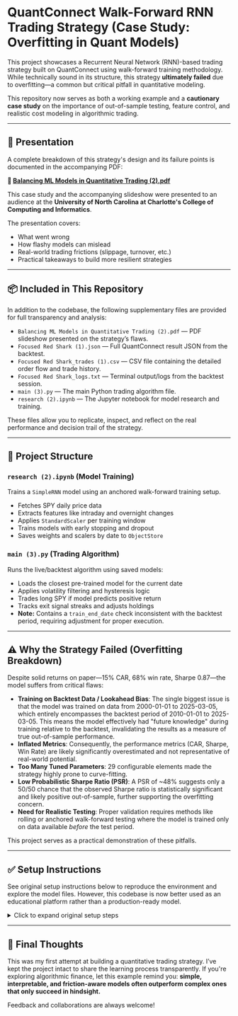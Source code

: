 # QuantConnect Walk-Forward RNN Trading Strategy (Case Study: Overfitting in Quant Models)

This project showcases a Recurrent Neural Network (RNN)-based trading strategy built on QuantConnect using walk-forward training methodology. While technically sound in its structure, this strategy **ultimately failed** due to overfitting—a common but critical pitfall in quantitative modeling.

This repository now serves as both a working example and a **cautionary case study** on the importance of out-of-sample testing, feature control, and realistic cost modeling in algorithmic trading.

---

## 🧠 Presentation

A complete breakdown of this strategy's design and its failure points is documented in the accompanying PDF:

**📎 [Balancing ML Models in Quantitative Trading (2).pdf](./Balancing%20ML%20Models%20in%20Quantitative%20Trading%20(2).pdf)**

This case study and the accompanying slideshow were presented to an audience at the **University of North Carolina at Charlotte's College of Computing and Informatics**.

The presentation covers:
- What went wrong
- How flashy models can mislead
- Real-world trading frictions (slippage, turnover, etc.)
- Practical takeaways to build more resilient strategies

---

## 📦 Included in This Repository

In addition to the codebase, the following supplementary files are provided for full transparency and analysis:

- `Balancing ML Models in Quantitative Trading (2).pdf` — PDF slideshow presented on the strategy’s flaws.
- `Focused Red Shark (1).json` — Full QuantConnect result JSON from the backtest.
- `Focused Red Shark_trades (1).csv` — CSV file containing the detailed order flow and trade history.
- `Focused Red Shark_logs.txt` — Terminal output/logs from the backtest session.
- `main (3).py` — The main Python trading algorithm file.
- `research (2).ipynb` — The Jupyter notebook for model research and training.

These files allow you to replicate, inspect, and reflect on the real performance and decision trail of the strategy.

---

## 📂 Project Structure

### `research (2).ipynb` (Model Training)

Trains a `SimpleRNN` model using an anchored walk-forward training setup.
- Fetches SPY daily price data
- Extracts features like intraday and overnight changes
- Applies `StandardScaler` per training window
- Trains models with early stopping and dropout
- Saves weights and scalers by date to `ObjectStore`

### `main (3).py` (Trading Algorithm)

Runs the live/backtest algorithm using saved models:
- Loads the closest pre-trained model for the current date
- Applies volatility filtering and hysteresis logic
- Trades long SPY if model predicts positive return
- Tracks exit signal streaks and adjusts holdings
- **Note:** Contains a `train_end_date` check inconsistent with the backtest period, requiring adjustment for proper execution.

---

## ⚠️ Why the Strategy Failed (Overfitting Breakdown)

Despite solid returns on paper—15% CAR, 68% win rate, Sharpe 0.87—the model suffers from critical flaws:

- **Training on Backtest Data / Lookahead Bias**: The single biggest issue is that the model was trained on data from 2000-01-01 to 2025-03-05, which entirely encompasses the backtest period of 2010-01-01 to 2025-03-05. This means the model effectively had "future knowledge" during training relative to the backtest, invalidating the results as a measure of true out-of-sample performance.
- **Inflated Metrics**: Consequently, the performance metrics (CAR, Sharpe, Win Rate) are likely significantly overestimated and not representative of real-world potential.
- **Too Many Tuned Parameters**: 29 configurable elements made the strategy highly prone to curve-fitting.
- **Low Probabilistic Sharpe Ratio (PSR)**: A PSR of ~48% suggests only a 50/50 chance that the observed Sharpe ratio is statistically significant and likely positive out-of-sample, further supporting the overfitting concern.
- **Need for Realistic Testing**: Proper validation requires methods like rolling or anchored walk-forward testing where the model is trained only on data available *before* the test period.

This project serves as a practical demonstration of these pitfalls.

---

## ✅ Setup Instructions

See original setup instructions below to reproduce the environment and explore the model files. However, this codebase is now better used as an educational platform rather than a production-ready model.

<details>
<summary>Click to expand original setup steps</summary>

### Step 1: Create a Project

1. Navigate to [QuantConnect](https://www.quantconnect.com/) and sign into your account.
2. Create a new project:
   * Click "Projects" → "Create Project."
   * Provide a descriptive name and select Python as your language.

### Step 2: Upload Files

1. Open your newly created project.
2. Click on the "Explorer" tab in the left sidebar.
3. Select "Upload" and upload both `main (3).py` (rename to `main.py` in QC if desired) and `research (2).ipynb` (rename to `research.ipynb`).

### Step 3: Running the Research Notebook (`research (2).ipynb`)

* Navigate to the "Research" tab within your project.
* Open `research (2).ipynb`.
* Ensure the walk-forward configuration (`wf_config`) and model hyperparameters (`model_config`) meet your requirements.
* Run all cells sequentially. This will perform the walk-forward training and save the scalers and weights to your project's `ObjectStore`.

### Step 4: Running the Algorithm (`main (3).py`)

* Ensure that `main (3).py` is correctly uploaded.
* Verify that the configuration settings within `Initialize` match the settings used in `research (2).ipynb`.
* **Crucially**, adjust the `self.config["train_end_date"]` check in `Initialize` as noted in the analysis to allow trading during the intended backtest period.
* Set your desired backtest start/end dates and initial capital in `main (3).py`.
* Click the "Build" button to check for errors.
* Click "Backtest" to run the algorithm.

</details>

---

## 🙌 Final Thoughts

This was my first attempt at building a quantitative trading strategy. I’ve kept the project intact to share the learning process transparently. If you're exploring algorithmic finance, let this example remind you: **simple, interpretable, and friction-aware models often outperform complex ones that only succeed in hindsight.**

Feedback and collaborations are always welcome!

